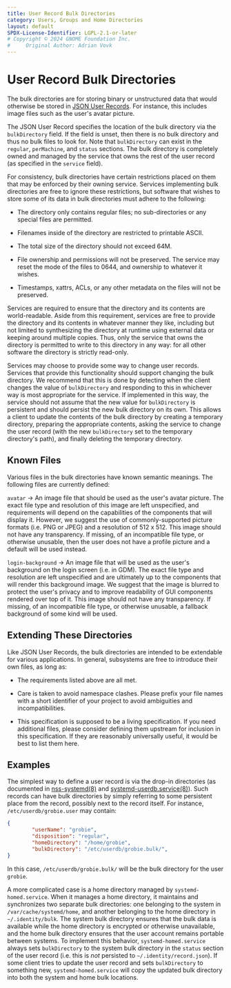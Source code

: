 ```yaml
---
title: User Record Bulk Directories
category: Users, Groups and Home Directories
layout: default
SPDX-License-Identifier: LGPL-2.1-or-later
# Copyright © 2024 GNOME Foundation Inc.
#     Original Author: Adrian Vovk
---
```


# User Record Bulk Directories

The bulk directories are for storing binary or unstructured data that would
otherwise be stored in [JSON User Records](USER_RECORD.md). For instance,
this includes image files such as the user's avatar picture.

The JSON User Record specifies the location of the bulk directory via the
`bulkDirectory` field. If the field is unset, then there is no bulk directory
and thus no bulk files to look for. Note that `bulkDirectory` can exist in the
`regular`, `perMachine`, and `status` sections. The bulk directory is completely
owned and managed by the service that owns the rest of the user record (as
specified in the `service` field).

For consistency, bulk directories have certain restrictions placed on them
that may be enforced by their owning service. Services implementing bulk
directories are free to ignore these restrictions, but software that wishes
to store some of its data in bulk directories must adhere to the following:

* The directory only contains regular files; no sub-directories or any special
  files are permitted.

* Filenames inside of the directory are restricted to printable ASCII.

* The total size of the directory should not exceed 64M.

* File ownership and permissions will not be preserved. The service may reset
  the mode of the files to 0644, and ownership to whatever it wishes.

* Timestamps, xattrs, ACLs, or any other metadata on the files will not be preserved.

Services are required to ensure that the directory and its contents are
world-readable. Aside from this requirement, services are free to provide
the directory and its contents in whatever manner they like, including but
not limited to synthesizing the directory at runtime using external data
or keeping around multiple copies. Thus, only the service that owns the
directory is permitted to write to this directory in any way: for all
other software the directory is strictly read-only.

Services may choose to provide some way to change user records. Services
that provide this functionality should support changing the bulk directory.
We recommend that this is done by detecting when the client changes the value
of `bulkDirectory` and responding to this in whichever way is most appropriate
for the service. If implemented in this way, the service should not assume that
the new value for `bulkDirectory` is persistent and should persist the new bulk
directory on its own. This allows a client to update the contents of the bulk
directory by creating a temporary directory, preparing the appropriate contents,
asking the service to change the user record (with the new `bulkDirectory` set to
the temporary directory's path), and finally deleting the temporary directory.

## Known Files

Various files in the bulk directories have known semantic meanings.
The following files are currently defined:

`avatar` → An image file that should be used as the user's avatar picture.
The exact file type and resolution of this image are left unspecified,
and requirements will depend on the capabilities of the components that will
display it. However, we suggest the use of commonly-supported picture formats
(i.e. PNG or JPEG) and a resolution of 512 x 512. This image should not have any
transparency. If missing, of an incompatible file type, or otherwise unusable,
then the user does not have a profile picture and a default will be used instead.

`login-background` → An image file that will be used as the user's background on the
login screen (i.e. in GDM). The exact file type and resolution are left unspecified
and are ultimately up to the components that will render this background image.
We suggest that the image is blurred to protect the user's privacy and to improve
readability of GUI components rendered over top of it. This image should not have any
transparency. If missing, of an incompatible file type, or otherwise unusable, a fallback
background of some kind will be used.

## Extending These Directories

Like JSON User Records, the bulk directories are intended to be extendable for
various applications. In general, subsystems are free to introduce their own
files, as long as:

* The requirements listed above are all met.

* Care is taken to avoid namespace clashes. Please prefix your file names with
  a short identifier of your project to avoid ambiguities and incompatibilities.

* This specification is supposed to be a living specification. If you need
  additional files, please consider defining them upstream for inclusion in
  this specification. If they are reasonably universally useful, it would be
  best to list them here.

## Examples

The simplest way to define a user record is via the drop-in directories (as documented
in [nss-systemd(8)](https://www.freedesktop.org/software/systemd/man/latest/nss-systemd.html)
and [systemd-userdb.service(8)](https://www.freedesktop.org/software/systemd/man/latest/systemd-userdbd.service.html#)).
Such records can have bulk directories by simply referring to some persistent
place from the record, possibly next to the record itself. For instance,
`/etc/userdb/grobie.user` may contain:

```json
{
        "userName": "grobie",
        "disposition": "regular",
        "homeDirectory": "/home/grobie",
        "bulkDirectory": "/etc/userdb/grobie.bulk/",
}
```

In this case, `/etc/userdb/grobie.bulk/` will be the bulk directory for the
user `grobie`.

A more complicated case is a home directory managed by `systemd-homed.service`.
When it manages a home directory, it maintains and synchronizes two separate
bulk directories: one belonging to the system in `/var/cache/systemd/home`,
and another belonging to the home directory in `~/.identity/bulk`. The system
bulk directory ensures that the bulk data is available while the home directory
is encrypted or otherwise unavailable, and the home bulk directory ensures that
the user account remains portable between systems. To implement this behavior,
`systemd-homed.service` always sets `bulkDirectory` to the system bulk directory
in the `status` section of the user record (i.e. this is _not_ persisted to
`~/.identity/record.json`). If some client tries to update the user record
and sets `bulkDirectory` to something new, `systemd-homed.service` will copy
the updated bulk directory into both the system and home bulk locations.
